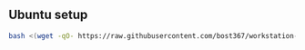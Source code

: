 ## Ubuntu setup

```bash
bash <(wget -qO- https://raw.githubusercontent.com/bost367/workstation-setup/refs/heads/main/setup_ubuntu.sh)
```
